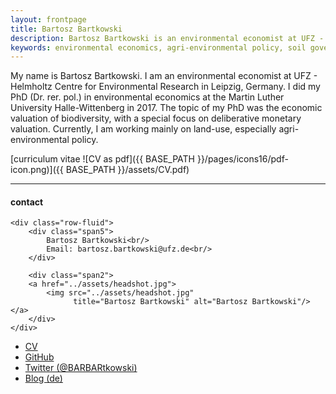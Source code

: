 ```yaml
---
layout: frontpage
title: Bartosz Bartkowski
description: Bartosz Bartkowski is an environmental economist at UFZ - Helmholtz Centre for Environmental Research.
keywords: environmental economics, agri-environmental policy, soil governance, ecological economics
---
```


My name is Bartosz Bartkowski. I am an environmental economist at UFZ - Helmholtz Centre for Environmental Research in Leipzig, Germany. I did my PhD (Dr. rer. pol.) in environmental economics at the Martin Luther University Halle-Wittenberg in 2017. The topic of my PhD was the economic valuation of biodiversity, with a special focus on deliberative monetary valuation. Currently, I am working mainly on land-use, especially agri-environmental policy.

[curriculum vitae ![CV as pdf]({{ BASE_PATH }}/pages/icons16/pdf-icon.png)]({{ BASE_PATH }}/assets/CV.pdf)<br/>


---


<div class="container">
<h4><a name="contact"></a>contact</h4>

    <div class="row-fluid">
        <div class="span5">
            Bartosz Bartkowski<br/>
            Email: bartosz.bartkowski@ufz.de<br/>
        </div>

        <div class="span2">
        <a href="../assets/headshot.jpg">
            <img src="../assets/headshot.jpg"
                  title="Bartosz Bartkowski" alt="Bartosz Bartkowski"/></a>
        </div>
    </div>
</div>

<div class="navbar">
  <div class="navbar-inner">
      <ul class="nav">
          <li><a href="{{ BASE_PATH }}/assets/CV.pdf">CV</a></li>
          <li><a href="https://github.com/BartoszBartk">GitHub</a></li>
          <li><a href="https://twitter.com/BARBARtkowski">Twitter (@BARBARtkowski)</a></li>
		  <li><a href="https://skeptischeoekonomie.wordpress.com">Blog (de)</a></li>
      </ul>
  </div>
</div>